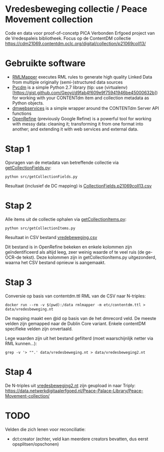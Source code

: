 # Vredesbeweging collectie / Peace Movement collection
Code en data voor proof-of-concetp PICA Verbonden Erfgoed project van de Vredespaleis bibliotheek.
Focus op de ContentDM collectie https://cdm21069.contentdm.oclc.org/digital/collection/p21069coll13/

# Gebruikte software
- [RMLMapper](https://github.com/RMLio/rmlmapper-java) executes RML rules to generate high quality Linked Data from multiple originally (semi-)structured data sources
- [Pycdm](https://github.com/saverkamp/pycdm) is a simple Python 2.7 library (tip: use (virtualenv)[https://gist.github.com/Geoyi/d9fab4f609e9f75941946be45000632b]) for working with your CONTENTdm item and collection metadata as Python objects.
- [dmwebservices](https://help.oclc.org/Metadata_Services/CONTENTdm/Advanced_website_customization/API_Reference/CONTENTdm_API/CONTENTdm_Server_API_Functions_-_dmwebservices) is a simple wrapper around the CONTENTdm Server API functions
- [OpenRefine](https://openrefine.org/) (previously Google Refine) is a powerful tool for working with messy data: cleaning it; transforming it from one format into another; and extending it with web services and external data.


# Stap 1

Opvragen van de metadata van betreffende collectie via [getCollectionFields.py](https://github.com/netwerk-digitaal-erfgoed/vredesbeweging/blob/main/src/getCollectionFields.py):

```
python src/getCollectionFields.py
```

Resultaat (inclusief de DC mapping) is [CollectionFields.p21069coll13.csv](https://github.com/netwerk-digitaal-erfgoed/vredesbeweging/blob/main/data/CollectionFields.p21069coll13.csv)

# Stap 2

Alle items uit de collectie ophalen via [getCollectionItems.py](https://github.com/netwerk-digitaal-erfgoed/vredesbeweging/blob/main/src/getCollectionItems.py):

```
python src/getCollectionItems.py
```

Resultaat in CSV bestand [vredebeweging.csv](https://github.com/netwerk-digitaal-erfgoed/vredesbeweging/blob/main/data/vredesbeweging.csv)

Dit bestand is in OpenRefine bekeken en enkele kolommen zijn geïndentificeerd als altijd leeg, zeer weinig waarde of te veel ruis (de ge-OCR-de tekst). Deze kolommen zijn in getCollectionItems.py uitgezonderd, waarna het CSV bestand opnieuw is aangemaakt.

# Stap 3

Conversie op basis van contentdm.ttl RML van de CSV naar N-triples:

```
docker run --rm -v $(pwd):/data rmlmapper -m etc/contentdm.ttl > data/vredesbeweging.nt
```

De mapping maakt een @id op basis van de het dmrecord veld. De meeste velden zijn gemapped naar de Dublin Core variant. Enkele contentDM specifieke velden zijn onvertaald.

Lege waarden zijn uit het bestand gefilterd (moet waarschijnlijk netter via RML kunnen...):

```
grep -v '> "".' data/vredesbeweging.nt > data/vredesbeweging2.nt
```

# Stap 4

De N-triples uit [vredesbeweging2.nt](https://github.com/netwerk-digitaal-erfgoed/vredesbeweging/blob/main/data/vredesbeweging2.nt) zijn geupload in naar Triply:
https://data.netwerkdigitaalerfgoed.nl/Peace-Palace-Library/Peace-Movement-collection/

# TODO 

Velden die zich lenen voor reconciliatie: 
- dct:creator (echter, veld kan meerdere creators bevatten, dus eerst opsplitsen/opschonen)
